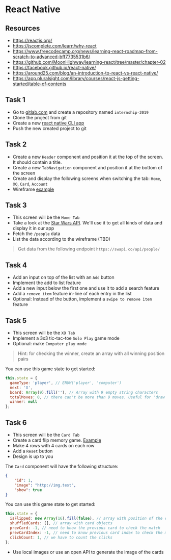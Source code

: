# React Native

## Resources
- https://reactjs.org/
- https://jscomplete.com/learn/why-react
- https://www.freecodecamp.org/news/learning-react-roadmap-from-scratch-to-advanced-bff7735531b6/
- https://github.com/MoonHighway/learning-react/tree/master/chapter-02
- https://facebook.github.io/react-native/
- https://around25.com/blog/an-introduction-to-react-vs-react-native/
- https://app.pluralsight.com/library/courses/react-js-getting-started/table-of-contents

## Task 1
- Go to [gitlab.com](https://gitlab.com/) and create a repository named `internship-2019`
- Clone the project from git
- Create a new [react native CLI app](https://facebook.github.io/react-native/docs/getting-started)
- Push the new created project to git

## Task 2
- Create a new `Header` component and position it at the top of the screen. It should contain a title.
- Create a new `TabNavigation` component and position it at the bottom of the screen
- Create and display the following screens when switching the tab: `Home`, `XO`, `Card`, `Account`
- Wireframe [example](https://www.dropbox.com/s/x4w1resi5suhahp/iPhone%20X%20-%20Example.png?dl=0)

## Task 3
- This screen will be the `Home Tab`
- Take a look at the [Star Wars API](https://swapi.co/). We'll use it to get all kinds of data and display it in our app
- Fetch the `/people` data
- List the data according to the wireframe (TBD)

> Get data from the following endpoint `https://swapi.co/api/people/`

## Task 4
- Add an input on top of the list with an `Add` button
- Implement the add to list feature
- Add a new input below the first one and use it to add a search feature
- Add a `remove item` feature in-line of each entry in the list
- Optional: Instead of the button, implement a `swipe to remove item` feature 

## Task 5
- This screen will be the `XO Tab`
- Implement a 3x3 tic-tac-toe `Solo Play` game mode
- Optional: make `Computer play mode`

> Hint: for checking the winner, create an array with all winning position pairs

You can use this game state to get started:
```js
this.state = {
  gameType: 'player', // ENUM('player', 'computer')
  next: 'X',
  board: Array(9).fill(''), // Array with 9 empty string characters
  totalMoves: 0, // there can't be more than 9 moves. Useful for 'draw' result
  winner: null
};
```

## Task 6
- This screen will be the `Card Tab`
- Create a card flip memory game. [Example](https://www.webgamesonline.com/memory/)
- Make 4 rows with 4 cards on each row
- Add a `Reset` button
- Design is up to you

The `Card` component will have the following structure:
```json
{
    "id": 1,
    "image": "http://img.test",
    "show": true
}
```

You can use this game state to get started:
```js
this.state = {
  isFlipped: new Array(16).fill(false), // array with position of the elements. In order to know which element is flipped
  shuffledCards: [], // array with card objects
  prevCard: -1, // need to know the previous card to check the match
  prevCardIndex: -1, // need to know previous card index to check the match
  clickCount: 1, // we have to count the clicks
};
```

- Use local images or use an open API to generate the image of the cards
